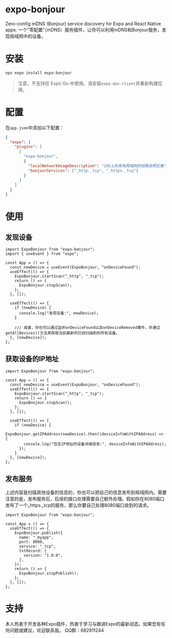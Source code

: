 # expo-bonjour

Zero-config mDNS (Bonjour) service discovery for Expo and React Native apps.
一个”零配置“（mDNS）服务插件，让你可以利用mDNS和Bonjour服务，发现局域网中的设备。

# 安装

```bash
npx expo install expo-bonjour
```

> 注意，不支持在 Expo Go 中使用。请安装`expo-dev-client`并重新构建应用。

# 配置

在`app.json`中添加以下配置：

```json
{
  "expo": {
    "plugins": [
      [
        "expo-bonjour",
        {
          "localNetworkUsageDescription": "iOS上的本地局域网的权限说明文案",
          "bonjourServices": ["_http._tcp", "_https._tcp"]
        }
      ]
    ]
  }
}
```

# 使用

## 发现设备

```tsx
import ExpoBonjour from "expo-bonjour";
import { useEvent } from "expo";

const App = () => {
  const newDevice = useEvent(ExpoBonjour, "onDeviceFound");
  useEffect(() => {
    ExpoBonjour.startScan("_http", "_tcp");
    return () => {
      ExpoBonjour.stopScan();
    };
  }, []);

  useEffect(() => {
    if (newDevice) {
      console.log("发现设备:", newDevice);
    }

    /// 或者，你也可以通过监听onDeviceFound以及onDeviceRemoved事件，并通过getAllDevices()方法来获取当前最新的已经扫描到的所有设备。
  }, [newDevice]);
};
```

## 获取设备的IP地址

```tsx
import ExpoBonjour from "expo-bonjour";

const App = () => {
  const newDevice = useEvent(ExpoBonjour, "onDeviceFound");
  useEffect(() => {
    ExpoBonjour.startScan("_http", "_tcp");
    return () => {
      ExpoBonjour.stopScan();
    };
  }, []);

  useEffect(() => {
    if (newDevice) {
      ExpoBonjour.getIPAddress(newDevice).then((deviceInfoWithIPAddress) => {
        console.log("包含IP地址的设备详细信息:", deviceInfoWithIPAddress);
      });
    }
  }, [newDevice]);
};
```

## 发布服务

上述内容是扫描其他设备的信息的，你也可以把自己的信息发布到局域网内。需要注意的是，发布服务后，后续的接口处理需要自己额外处理。假如你在8080端口发布了一个_https._tcp的服务，那么你要自己处理8080端口收到的请求。

```tsx
import ExpoBonjour from "expo-bonjour";

const App = () => {
  useEffect(() => {
    ExpoBonjour.publish({
      name: "_myapp",
      port: 8080,
      service: "_tcp",
      txtRecord: {
        version: "1.0.0",
      },
    });
    return () => {
      ExpoBonjour.stopPublish();
    };
  }, []);
};
```


# 支持

本人热衷于开发各种Expo插件，热衷于学习与跟进Expo的最新动态。如果您有任何问题或建议，欢迎联系我。
QQ群：682911244